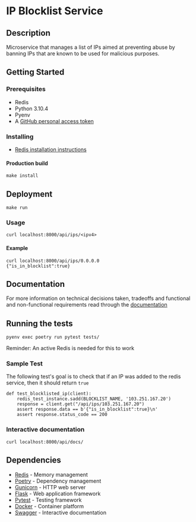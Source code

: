 # IP Blocklist Service

## Description

Microservice that manages a list of IPs aimed at preventing abuse by
banning IPs that are known to be used for malicious purposes.

## Getting Started

### Prerequisites

- Redis
- Python 3.10.4
- Pyenv
- A [GitHub personal access token](https://docs.github.com/en/authentication/keeping-your-account-and-data-secure/managing-your-personal-access-tokens)

### Installing

- [Redis installation instructions](https://redis.io/docs/install/install-redis/)

#### Production build

    make install

## Deployment

    make run

### Usage

    curl localhost:8000/api/ips/<ipv4>

#### Example

    curl localhost:8000/api/ips/0.0.0.0    
    {"is_in_blocklist":true}


## Documentation

For more information on technical decisions taken, tradeoffs and functional and non-functional requirements read through the [documentation](info.md)

## Running the tests

    pyenv exec poetry run pytest tests/

Reminder: An active Redis is needed for this to work

### Sample Test

The following test's goal is to check that if an IP was added
to the redis service, then it should return `true`

    def test_blocklisted_ip(client):
        redis_test_instance.sadd(BLOCKLIST_NAME, '103.251.167.20')
        response = client.get("/api/ips/103.251.167.20")
        assert response.data == b'{"is_in_blocklist":true}\n'
        assert response.status_code == 200

### Interactive documentation

    curl localhost:8000/api/docs/

## Dependencies

  - [Redis](https://redis.io/) - Memory management
  - [Poetry](https://python-poetry.org/) - Dependency management
  - [Gunicorn](https://gunicorn.org/) - HTTP web server
  - [Flask](https://flask.palletsprojects.com/) - Web application framework
  - [Pytest](https://pytest.org/) - Testing framework
  - [Docker](https://www.docker.com/) - Container platform
  - [Swagger](https://swagger.io/) - Interactive documentation
